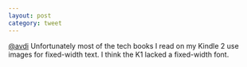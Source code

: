 ```yaml
---
layout: post
category: tweet
---
```

[@avdi](http://twitter.com/avdi) Unfortunately most of the tech books I read on my Kindle 2 use images for fixed-width text. I think the K1 lacked a fixed-width font.
